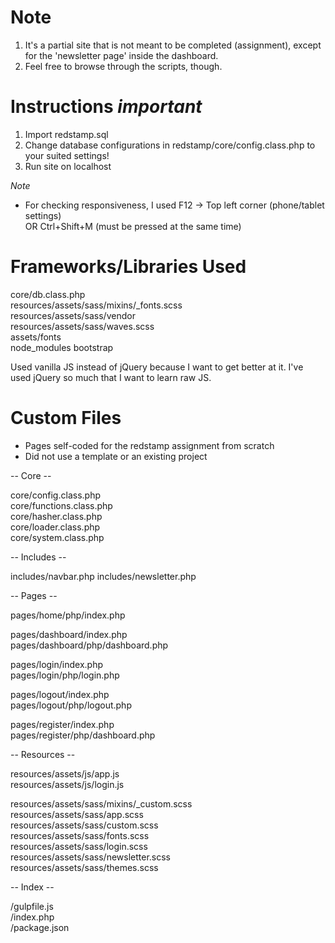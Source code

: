 # Note

1. It's a partial site that is not meant to be completed (assignment), except for the 'newsletter page' inside the dashboard. 
2. Feel free to browse through the scripts, though.

# Instructions *important*

1. Import redstamp.sql
2. Change database configurations in redstamp/core/config.class.php to your suited settings!
3. Run site on localhost

*Note*
- For checking responsiveness, I used F12 -> Top left corner (phone/tablet settings) 
 <br>OR Ctrl+Shift+M (must be pressed at the same time)

# Frameworks/Libraries Used

core/db.class.php <br>
resources/assets/sass/mixins/_fonts.scss <br>
resources/assets/sass/vendor <br>
resources/assets/sass/waves.scss <br>
assets/fonts <br>
node_modules
bootstrap

Used vanilla JS instead of jQuery because I want to get better at it. I've used jQuery so much that I want to learn raw JS.

# Custom Files
- Pages self-coded for the redstamp assignment from scratch
- Did not use a template or an existing project 

-- Core -- 

core/config.class.php <br>
core/functions.class.php <br>
core/hasher.class.php <br>
core/loader.class.php <br>
core/system.class.php <br>

-- Includes --

includes/navbar.php
includes/newsletter.php

-- Pages --

pages/home/php/index.php

pages/dashboard/index.php <br>
pages/dashboard/php/dashboard.php

pages/login/index.php <br>
pages/login/php/login.php

pages/logout/index.php <br>
pages/logout/php/logout.php

pages/register/index.php <br>
pages/register/php/dashboard.php

-- Resources --

resources/assets/js/app.js <br>
resources/assets/js/login.js <br>

resources/assets/sass/mixins/_custom.scss <br>
resources/assets/sass/app.scss <br> 
resources/assets/sass/custom.scss <br>
resources/assets/sass/fonts.scss <br>
resources/assets/sass/login.scss <br>
resources/assets/sass/newsletter.scss <br>
resources/assets/sass/themes.scss

-- Index --

/gulpfile.js <br>
/index.php <br>
/package.json




